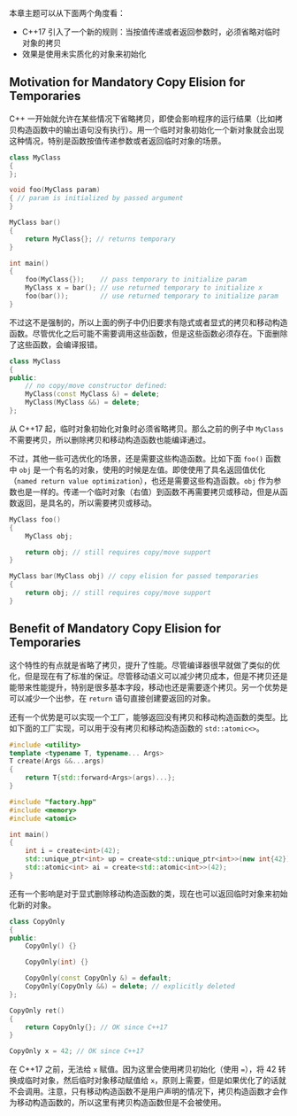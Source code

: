 本章主题可以从下面两个角度看：

* C++17 引入了一个新的规则：当按值传递或者返回参数时，必须省略对临时对象的拷贝
* 效果是使用未实质化的对象来初始化

## Motivation for Mandatory Copy Elision for Temporaries
C++ 一开始就允许在某些情况下省略拷贝，即使会影响程序的运行结果（比如拷贝构造函数中的输出语句没有执行）。用一个临时对象初始化一个新对象就会出现这种情况，特别是函数按值传递参数或者返回临时对象的场景。
```cpp
class MyClass
{
};

void foo(MyClass param)
{ // param is initialized by passed argument
}

MyClass bar()
{
    return MyClass{}; // returns temporary
}

int main()
{
    foo(MyClass{});    // pass temporary to initialize param
    MyClass x = bar(); // use returned temporary to initialize x
    foo(bar());        // use returned temporary to initialize param
}
```
不过这不是强制的，所以上面的例子中仍旧要求有隐式或者显式的拷贝和移动构造函数。尽管优化之后可能不需要调用这些函数，但是这些函数必须存在。下面删除了这些函数，会编译报错。
```cpp
class MyClass
{
public:
    // no copy/move constructor defined:
    MyClass(const MyClass &) = delete;
    MyClass(MyClass &&) = delete;
};
```

从 C++17 起，临时对象初始化对象时必须省略拷贝。那么之前的例子中 `MyClass` 不需要拷贝，所以删除拷贝和移动构造函数也能编译通过。

不过，其他一些可选优化的场景，还是需要这些构造函数。比如下面 `foo()` 函数中 `obj` 是一个有名的对象，使用的时候是左值。即使使用了具名返回值优化（`named return value optimization`），也还是需要这些构造函数。`obj` 作为参数也是一样的。传递一个临时对象（右值）到函数不再需要拷贝或移动，但是从函数返回，是具名的，所以需要拷贝或移动。
```cpp
MyClass foo()
{
    MyClass obj;

    return obj; // still requires copy/move support
}

MyClass bar(MyClass obj) // copy elision for passed temporaries
{
    return obj; // still requires copy/move support
}
```

## Benefit of Mandatory Copy Elision for Temporaries
这个特性的有点就是省略了拷贝，提升了性能。尽管编译器很早就做了类似的优化，但是现在有了标准的保证。尽管移动语义可以减少拷贝成本，但是不拷贝还是能带来性能提升，特别是很多基本字段，移动也还是需要逐个拷贝。另一个优势是可以减少一个出参，在 `return` 语句直接创建要返回的对象。

还有一个优势是可以实现一个工厂，能够返回没有拷贝和移动构造函数的类型。比如下面的工厂实现，可以用于没有拷贝和移动构造函数的 `std::atomic<>`。
```cpp
#include <utility>
template <typename T, typename... Args>
T create(Args &&...args)
{
    return T{std::forward<Args>(args)...};
}

#include "factory.hpp"
#include <memory>
#include <atomic>

int main()
{
    int i = create<int>(42);
    std::unique_ptr<int> up = create<std::unique_ptr<int>>(new int{42});
    std::atomic<int> ai = create<std::atomic<int>>(42);
}
```

还有一个影响是对于显式删除移动构造函数的类，现在也可以返回临时对象来初始化新的对象。
```cpp
class CopyOnly
{
public:
    CopyOnly() {}

    CopyOnly(int) {}

    CopyOnly(const CopyOnly &) = default;
    CopyOnly(CopyOnly &&) = delete; // explicitly deleted
};

CopyOnly ret()
{
    return CopyOnly{}; // OK since C++17
}

CopyOnly x = 42; // OK since C++17
```
在 C++17 之前，无法给 `x` 赋值。因为这里会使用拷贝初始化（使用 `=`），将 42 转换成临时对象，然后临时对象移动赋值给 `x`，原则上需要，但是如果优化了的话就不会调用。注意，只有移动构造函数不是用户声明的情况下，拷贝构造函数才会作为移动构造函数的，所以这里有拷贝构造函数但是不会被使用。
